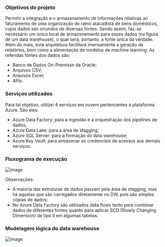 ### Objetivos do projeto

Permitir a integração e o armazenamento de informações relativas ao faturamento de uma organização do ramo atacadista de bens domésticos, cujos dados são oriundos de diversas fontes. Sendo assim, faz-se necessário um único local de armazenamento para esses dados (na figura de um data warehouse), o qual será, portanto, a fonte única da verdade. Além do mais, esta arquitetura facilitará imensamente a geração de relatórios, bem como a alimentação de modelos de machine learning. 
As referidas fontes dos dados são:

- Banco de Dados On-Premisse da Oracle;
- Arquivos CSV;
- Arquivos Excel;
- APIs.

### Serviços utilizados

Para tal objetivo, utilizei 4 serviços em nuvem pertencentes à plataforma Azure. São eles:

- Azure Data Factory: para a ingestão e a orquestração dos pipelines de dados;
- Azure Data Lake: para a área de stagging;
- Azure SQL Server: para a formação do data warehouse;
- Azure Key Vault: para armazenar as credenciais de acessos aos demais serviços.

### Fluxograma de execução

![image](https://github.com/davifpereira/portfolio-adf1/assets/144074745/6a988b9a-f24f-4f2d-b21d-09d534d6ebca)

Observações:
- A maioria das estruturas de dados passam pela área de stagging, mas há aquelas que são carregados diretamente no DW, pois são simples cópias de dados;
- No Azure Data Factory são utilizados data flows tanto para combinar dados de diferentes fontes quanto para aplicar SCD (Slowly Changing Dimension) de tipo II em algumas tabelas.

### Modelagem lógica do data warehouse

![image](https://github.com/davifpereira/portfolio-adf1/assets/144074745/c313d153-5e51-42e0-9ae6-7120f7804170)
